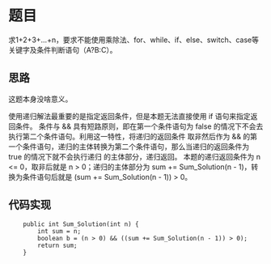 # 题目

求1+2+3+...+n，要求不能使用乘除法、for、while、if、else、switch、case等关键字及条件判断语句（A?B:C）。

## 思路

这题本身没啥意义。

使用递归解法最重要的是指定返回条件，但是本题无法直接使用 if 语句来指定返回条件。
条件与 && 具有短路原则，即在第一个条件语句为 false 的情况下不会去执行第二个条件语句。利用这一特性，将递归的返回条件
取非然后作为 && 的第一个条件语句，递归的主体转换为第二个条件语句，那么当递归的返回条件为 true 的情况下就不会执行递归
的主体部分，递归返回。
本题的递归返回条件为 n <= 0，取非后就是 n > 0；递归的主体部分为 sum += Sum_Solution(n - 1)，转换为条件语句后就是 (sum
+= Sum_Solution(n - 1)) > 0。

## 代码实现


```
    public int Sum_Solution(int n) {
        int sum = n;
        boolean b = (n > 0) && ((sum += Sum_Solution(n - 1)) > 0);
        return sum;
    }
```
